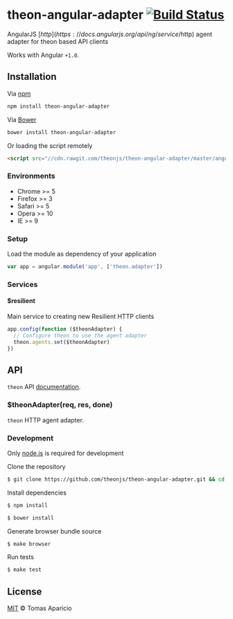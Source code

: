 # theon-angular-adapter [![Build Status](https://api.travis-ci.org/theonjs/theon-angular-adapter.svg?branch=master)][travis]

AngularJS [$http](https://docs.angularjs.org/api/ng/service/$http) agent adapter for theon based API clients

Works with Angular `+1.0`.

## Installation

Via [npm](http://npmjs.com)
```bash
npm install theon-angular-adapter
```

Via [Bower](http://bower.io)
```bash
bower install theon-angular-adapter
```

Or loading the script remotely
```html
<script src="//cdn.rawgit.com/theonjs/theon-angular-adapter/master/angular-adapter.js"></script>
```

### Environments

- Chrome >= 5
- Firefox >= 3
- Safari >= 5
- Opera >= 10
- IE >= 9

### Setup

Load the module as dependency of your application
```js
var app = angular.module('app', ['theon.adapter'])
```

### Services

#### $resilient

Main service to creating new Resilient HTTP clients

```js
app.config(function ($theonAdapter) {
  // Configure theon to use the agent adapter
  theon.agents.set($theonAdapter)
})
```

## API

`theon` API [documentation](https://github.com/h2non/theon).

### $theonAdapter(req, res, done)

`theon` HTTP agent adapter.

### Development

Only [node.js](http://nodejs.org) is required for development

Clone the repository
```bash
$ git clone https://github.com/theonjs/theon-angular-adapter.git && cd theon-angular-adapter
```

Install dependencies
```bash
$ npm install
```
```bash
$ bower install
```

Generate browser bundle source
```bash
$ make browser
```

Run tests
```bash
$ make test
```

## License

[MIT](http://opensource.org/licenses/MIT) © Tomas Aparicio

[travis]: http://travis-ci.org/theonjs/theon-angular-adapter
